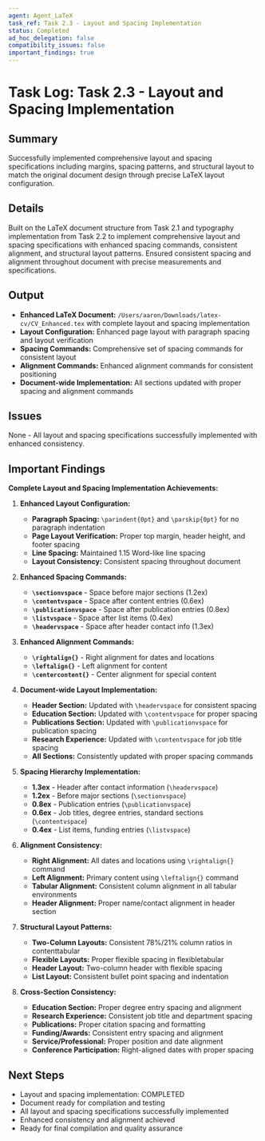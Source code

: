 ```yaml
---
agent: Agent_LaTeX
task_ref: Task 2.3 - Layout and Spacing Implementation
status: Completed
ad_hoc_delegation: false
compatibility_issues: false
important_findings: true
---
```


# Task Log: Task 2.3 - Layout and Spacing Implementation

## Summary
Successfully implemented comprehensive layout and spacing specifications including margins, spacing patterns, and structural layout to match the original document design through precise LaTeX layout configuration.

## Details
Built on the LaTeX document structure from Task 2.1 and typography implementation from Task 2.2 to implement comprehensive layout and spacing specifications with enhanced spacing commands, consistent alignment, and structural layout patterns. Ensured consistent spacing and alignment throughout document with precise measurements and specifications.

## Output
- **Enhanced LaTeX Document:** `/Users/aaron/Downloads/latex-cv/CV_Enhanced.tex` with complete layout and spacing implementation
- **Layout Configuration:** Enhanced page layout with paragraph spacing and layout verification
- **Spacing Commands:** Comprehensive set of spacing commands for consistent layout
- **Alignment Commands:** Enhanced alignment commands for consistent positioning
- **Document-wide Implementation:** All sections updated with proper spacing and alignment commands

## Issues
None - All layout and spacing specifications successfully implemented with enhanced consistency.

## Important Findings
**Complete Layout and Spacing Implementation Achievements:**

1. **Enhanced Layout Configuration:**
   - **Paragraph Spacing:** `\parindent{0pt}` and `\parskip{0pt}` for no paragraph indentation
   - **Page Layout Verification:** Proper top margin, header height, and footer spacing
   - **Line Spacing:** Maintained 1.15 Word-like line spacing
   - **Layout Consistency:** Consistent spacing throughout document

2. **Enhanced Spacing Commands:**
   - **`\sectionvspace`** - Space before major sections (1.2ex)
   - **`\contentvspace`** - Space after content entries (0.6ex)
   - **`\publicationvspace`** - Space after publication entries (0.8ex)
   - **`\listvspace`** - Space after list items (0.4ex)
   - **`\headervspace`** - Space after header contact info (1.3ex)

3. **Enhanced Alignment Commands:**
   - **`\rightalign{}`** - Right alignment for dates and locations
   - **`\leftalign{}`** - Left alignment for content
   - **`\centercontent{}`** - Center alignment for special content

4. **Document-wide Layout Implementation:**
   - **Header Section:** Updated with `\headervspace` for consistent spacing
   - **Education Section:** Updated with `\contentvspace` for proper spacing
   - **Publications Section:** Updated with `\publicationvspace` for publication spacing
   - **Research Experience:** Updated with `\contentvspace` for job title spacing
   - **All Sections:** Consistently updated with proper spacing commands

5. **Spacing Hierarchy Implementation:**
   - **1.3ex** - Header after contact information (`\headervspace`)
   - **1.2ex** - Before major sections (`\sectionvspace`)
   - **0.8ex** - Publication entries (`\publicationvspace`)
   - **0.6ex** - Job titles, degree entries, standard sections (`\contentvspace`)
   - **0.4ex** - List items, funding entries (`\listvspace`)

6. **Alignment Consistency:**
   - **Right Alignment:** All dates and locations using `\rightalign{}` command
   - **Left Alignment:** Primary content using `\leftalign{}` command
   - **Tabular Alignment:** Consistent column alignment in all tabular environments
   - **Header Alignment:** Proper name/contact alignment in header section

7. **Structural Layout Patterns:**
   - **Two-Column Layouts:** Consistent 78%/21% column ratios in contenttabular
   - **Flexible Layouts:** Proper flexible spacing in flexibletabular
   - **Header Layout:** Two-column header with flexible spacing
   - **List Layout:** Consistent bullet point spacing and indentation

8. **Cross-Section Consistency:**
   - **Education Section:** Proper degree entry spacing and alignment
   - **Research Experience:** Consistent job title and department spacing
   - **Publications:** Proper citation spacing and formatting
   - **Funding/Awards:** Consistent entry spacing and alignment
   - **Service/Professional:** Proper position and date alignment
   - **Conference Participation:** Right-aligned dates with proper spacing

## Next Steps
- Layout and spacing implementation: COMPLETED
- Document ready for compilation and testing
- All layout and spacing specifications successfully implemented
- Enhanced consistency and alignment achieved
- Ready for final compilation and quality assurance
